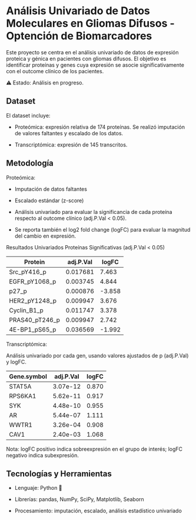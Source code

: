 # Análisis Univariado de Datos Moleculares en Gliomas Difusos - Optención de Biomarcadores

Este proyecto se centra en el análisis univariado de datos de expresión proteica y génica en pacientes con gliomas difusos. El objetivo es identificar proteínas y genes cuya expresión se asocie significativamente con el outcome clínico de los pacientes.

⚠️ Estado: Análisis en progreso.

## Dataset

El dataset incluye:

- Proteómica: expresión relativa de 174 proteínas. Se realizó imputación de valores faltantes y escalado de los datos.

- Transcriptómica: expresión de 145 transcritos.

## Metodología

Proteómica:

- Imputación de datos faltantes

- Escalado estándar (z-score)

- Análisis univariado para evaluar la significancia de cada proteína respecto al outcome clínico (adj.P.Val < 0.05).

- Se reporta también el log2 fold change (logFC) para evaluar la magnitud del cambio en expresión.

Resultados Univariados
Proteínas Significativas (adj.P.Val < 0.05)

| Protein           | adj.P.Val   | logFC  |
|------------------|------------|--------|
| Src_pY416_p       | 0.017681   | 7.463  |
| EGFR_pY1068_p     | 0.003745   | 4.844  |
| p27_p             | 0.000876   | -3.858 |
| HER2_pY1248_p     | 0.009947   | 3.676  |
| Cyclin_B1_p       | 0.011747   | 3.378  |
| PRAS40_pT246_p    | 0.009947   | 2.742  |
| 4E-BP1_pS65_p     | 0.036569   | -1.992 |

Transcriptómica:

Análisis univariado por cada gen, usando valores ajustados de p (adj.P.Val) y logFC.

| Gene.symbol | adj.P.Val      | logFC  |
|------------|---------------|--------|
| STAT5A     | 3.07e-12      | 0.870  |
| RPS6KA1    | 5.62e-11      | 0.917  |
| SYK        | 4.48e-10      | 0.955  |
| AR         | 5.44e-07      | 1.111  |
| WWTR1      | 3.26e-04      | 0.908  |
| CAV1       | 2.40e-03      | 1.068  |

Nota: logFC positivo indica sobreexpresión en el grupo de interés; logFC negativo indica subexpresión.

## Tecnologías y Herramientas

- Lenguaje: Python 🐍

- Librerías: pandas, NumPy, SciPy, Matplotlib, Seaborn

- Procesamiento: imputación, escalado, análisis estadístico univariado
